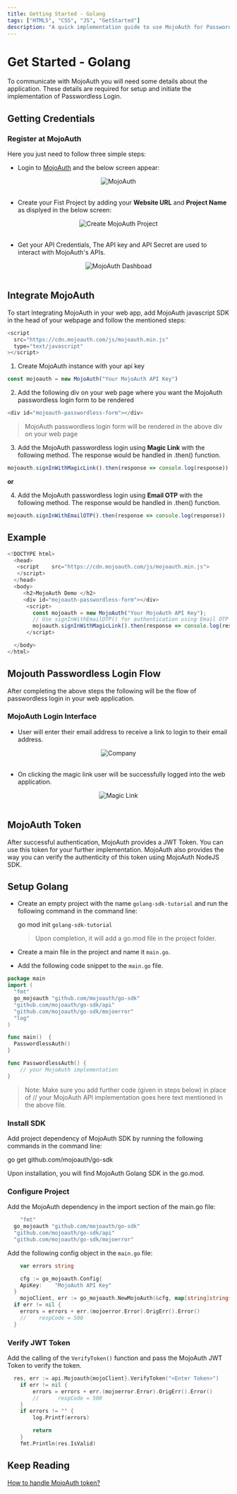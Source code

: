 ```yaml
---
title: Getting Started - Golang
tags: ["HTML5", "CSS", "JS", "GetStarted"]
description: "A quick implementation guide to use MojoAuth for Passwordless using Golang."
---
```


# Get Started - Golang

To communicate with MojoAuth you will need some details about the application. These details are required for setup and initiate the implementation of Passwordless Login.

## Getting Credentials

### Register at MojoAuth

Here you just need to follow three simple steps:

- Login to [MojoAuth](https://mojoauth.com/signin) and the below screen appear:

<div style="text-align:center">
  <img src="../../assets/common-images/login.png" alt="MojoAuth" />
</div>
<br/>

- Create your Fist Project by adding your **Website URL** and **Project Name** as displyed in the below screen:

<div style="text-align:center">
  <img src="../../assets/common-images/project.png" alt="Create MojoAuth Project" />
</div>
<br/>

- Get your API Credentials, The API key and API Secret are used to interact with MojoAuth's APIs.

<div style="text-align:center">
  <img src="../../assets/common-images/dashboard.png" alt="MojoAuth Dashboad" />
</div>
<br/>

## Integrate MojoAuth

To start Integrating MojoAuth in your web app, add MojoAuth javascript SDK in the head of your webpage and follow the mentioned steps:

```js
<script
  src="https://cdn.mojoauth.com/js/mojoauth.min.js"
  type="text/javascript"
></script>
```

1. Create MojoAuth instance with your api key

```js
const mojoauth = new MojoAuth("Your MojoAuth API Key")
```

2. Add the following div on your web page where you want the MojoAuth passwordless login form to be rendered

```js
<div id="mojoauth-passwordless-form"></div>
```

> MojoAuth passwordless login form will be rendered in the above div on your web page

3. Add the MojoAuth passwordless login using **Magic Link** with the following method. The response would be handled in .then() function.

```js
mojoauth.signInWithMagicLink().then(response => console.log(response))
```

**or**

4. Add the MojoAuth passwordless login using **Email OTP** with the following method. The response would be handled in .then() function.

```js
mojoauth.signInWithEmailOTP().then(response => console.log(response))
```

## Example

```js
<!DOCTYPE html>
  <head>
   <script    src="https://cdn.mojoauth.com/js/mojoauth.min.js">
   </script>
  </head>
  <body>
     <h2>MojoAuth Demo </h2>
     <div id="mojoauth-passwordless-form"></div>
      <script>
        const mojoauth = new MojoAuth("Your MojoAuth API Key");
        // Use signInWithEmailOTP() for authentication using Email OTP
        mojoauth.signInWithMagicLink().then(response => console.log(response));
      </script>

  </body>
</html>
```

## Mojouth Passwordless Login Flow

After completing the above steps the following will be the flow of passwordless login in your web application.

### MojoAuth Login Interface

- User will enter their email address to receive a link to login to their email address.

<div style="text-align:center">
  <img src="../../assets/common-images/company.png" alt="Company" />
</div>
<br/>

- On clicking the magic link user will be successfully logged into the web application.

<div style="text-align:center">
  <img src="../../assets/common-images/magic-link.png" alt="Magic Link" />
</div>
<br/>

## MojoAuth Token

After successful authentication, MojoAuth provides a JWT Token. You can use this token for your further implementation. MojoAuth also provides the way you can verify the authenticity of this token using MojoAuth NodeJS SDK.

## Setup Golang

- Create an empty project with the name `golang-sdk-tutorial` and run the following command in the command line:

  go mod init `golang-sdk-tutorial`

  > Upon completion, it will add a go.mod file in the project folder.

- Create a main file in the project and name it `main.go`.

- Add the following code snippet to the `main.go` file.

```go
package main
import (
  "fmt"
  go_mojoauth "github.com/mojoauth/go-sdk"
  "github.com/mojoauth/go-sdk/api"
  "github.com/mojoauth/go-sdk/mojoerror"
  "log"
)

func main()  {
  PasswordlessAuth()
}

func PasswordlessAuth() {
    // your MojoAuth implementation
}

```

> Note: Make sure you add further code (given in steps below) in place of // your MojoAuth API implementation goes here text mentioned in the above file.

### Install SDK

Add project dependency of MojoAuth SDK by running the following commands in the command line:

go get github.com/mojoauth/go-sdk

Upon installation, you will find MojoAuth Golang SDK in the go.mod.

### Configure Project

Add the MojoAuth dependency in the import section of the main.go file:

```go
    "fmt"
  go_mojoauth "github.com/mojoauth/go-sdk"
  "github.com/mojoauth/go-sdk/api"
  "github.com/mojoauth/go-sdk/mojoerror"
```

Add the following config object in the `main.go` file:

```go
    var errors string

    cfg := go_mojoauth.Config{
    ApiKey:    "MojoAuth API Key"
  }
    mojoClient, err := go_mojoauth.NewMojoAuth(&cfg, map[string]string{"token": "Enter your mojoauth token"})
  if err != nil {
    errors = errors + err.(mojoerror.Error).OrigErr().Error()
    //    respCode = 500
  }

```

### Verify JWT Token

Add the calling of the `VerifyToken()` function and pass the MojoAuth JWT Token to verify the token.

```go
  res, err := api.Mojoauth{mojoClient}.VerifyToken("<Enter Token>")
	if err != nil {
		errors = errors + err.(mojoerror.Error).OrigErr().Error()
		//		respCode = 500
	}
	if errors != "" {
		log.Printf(errors)

		return
	}
	fmt.Println(res.IsValid)

```

## Keep Reading

[How to handle MojoAuth token?](/howto/handle-jwt-token/)
